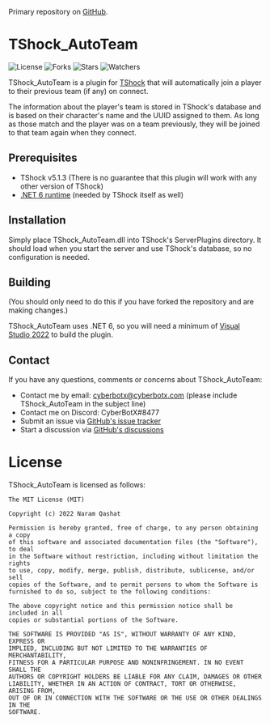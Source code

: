 Primary repository on [GitHub](https://github.com/CyberBotX/TShock_AutoTeam).

# TShock_AutoTeam

![License](https://img.shields.io/github/license/CyberBotX/TShock_AutoTeam?style=plastic)
![Forks](https://img.shields.io/github/forks/CyberBotX/TShock_AutoTeam?style=plastic)
![Stars](https://img.shields.io/github/stars/CyberBotX/TShock_AutoTeam?style=plastic)
![Watchers](https://img.shields.io/github/watchers/CyberBotX/TShock_AutoTeam?style=plastic)

TShock_AutoTeam is a plugin for [TShock](https://github.com/Pryaxis/TShock) that will automatically join a player to their previous team (if any) on connect.

The information about the player's team is stored in TShock's database and is based on their character's name and the UUID assigned to them. As long as those match and the player was on a team previously, they will be joined to that team again when they connect.

## Prerequisites

* TShock v5.1.3 (There is no guarantee that this plugin will work with any other version of TShock)
* [.NET 6 runtime](https://dotnet.microsoft.com/en-us/download/dotnet/6.0) (needed by TShock itself as well)

## Installation

Simply place TShock_AutoTeam.dll into TShock's ServerPlugins directory. It should load when you start the server and use TShock's database, so no configuration is needed.

## Building

(You should only need to do this if you have forked the repository and are making changes.)

TShock_AutoTeam uses .NET 6, so you will need a minimum of [Visual Studio 2022](https://visualstudio.microsoft.com/) to build the plugin.

## Contact

If you have any questions, comments or concerns about TShock_AutoTeam:

* Contact me by email: cyberbotx@cyberbotx.com (please include TShock_AutoTeam in the subject line)
* Contact me on Discord: CyberBotX#8477
* Submit an issue via [GitHub's issue tracker](https://github.com/CyberBotX/TShock_AutoTeam/issues)
* Start a discussion via [GitHub's discussions](https://github.com/CyberBotX/TShock_AutoTeam/discussions)

# License

TShock_AutoTeam is licensed as follows:

```
The MIT License (MIT)

Copyright (c) 2022 Naram Qashat

Permission is hereby granted, free of charge, to any person obtaining a copy
of this software and associated documentation files (the "Software"), to deal
in the Software without restriction, including without limitation the rights
to use, copy, modify, merge, publish, distribute, sublicense, and/or sell
copies of the Software, and to permit persons to whom the Software is
furnished to do so, subject to the following conditions:

The above copyright notice and this permission notice shall be included in all
copies or substantial portions of the Software.

THE SOFTWARE IS PROVIDED "AS IS", WITHOUT WARRANTY OF ANY KIND, EXPRESS OR
IMPLIED, INCLUDING BUT NOT LIMITED TO THE WARRANTIES OF MERCHANTABILITY,
FITNESS FOR A PARTICULAR PURPOSE AND NONINFRINGEMENT. IN NO EVENT SHALL THE
AUTHORS OR COPYRIGHT HOLDERS BE LIABLE FOR ANY CLAIM, DAMAGES OR OTHER
LIABILITY, WHETHER IN AN ACTION OF CONTRACT, TORT OR OTHERWISE, ARISING FROM,
OUT OF OR IN CONNECTION WITH THE SOFTWARE OR THE USE OR OTHER DEALINGS IN THE
SOFTWARE.
```
